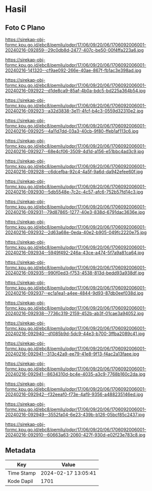 # Hasil

## Foto C Plano

https://sirekap-obj-formc.kpu.go.id/ebc8/pemilu/pdpr/17/06/09/20/06/1706092006001-20240216-092859--29c0db8d-2477-407c-be50-00f4ffa223a6.jpg

https://sirekap-obj-formc.kpu.go.id/ebc8/pemilu/pdpr/17/06/09/20/06/1706092006001-20240216-141320--cf9ae092-266e-40ae-867f-fb1ac3e398ad.jpg

https://sirekap-obj-formc.kpu.go.id/ebc8/pemilu/pdpr/17/06/09/20/06/1706092006001-20240216-092922--d1de8ca9-85af-4b0a-bdc5-bd225a364b54.jpg

https://sirekap-obj-formc.kpu.go.id/ebc8/pemilu/pdpr/17/06/09/20/06/1706092006001-20240216-092923--a32d3838-3e11-4fcf-b4c3-0559d32310e2.jpg

https://sirekap-obj-formc.kpu.go.id/ebc8/pemilu/pdpr/17/06/09/20/06/1706092006001-20240216-092925--4a11d7dd-03a3-40cb-9f80-ffeb1af113c6.jpg

https://sirekap-obj-formc.kpu.go.id/ebc8/pemilu/pdpr/17/06/09/20/06/1706092006001-20240216-092927--68e4cf06-3509-4d1d-a156-e51bbc4ad3c9.jpg

https://sirekap-obj-formc.kpu.go.id/ebc8/pemilu/pdpr/17/06/09/20/06/1706092006001-20240216-092928--c6dcefba-92c4-4a5f-9a6d-da942efee60f.jpg

https://sirekap-obj-formc.kpu.go.id/ebc8/pemilu/pdpr/17/06/09/20/06/1706092006001-20240216-092930--5db5548e-7c2c-4c57-afc6-752b57fd14c3.jpg

https://sirekap-obj-formc.kpu.go.id/ebc8/pemilu/pdpr/17/06/09/20/06/1706092006001-20240216-092931--79d87865-1277-40e3-838d-6791dac3636e.jpg

https://sirekap-obj-formc.kpu.go.id/ebc8/pemilu/pdpr/17/06/09/20/06/1706092006001-20240216-092932--2d63a68e-0eda-40e2-b905-049fc2220e75.jpg

https://sirekap-obj-formc.kpu.go.id/ebc8/pemilu/pdpr/17/06/09/20/06/1706092006001-20240216-092934--5949f492-246a-43ce-a474-5f7a9a81ca64.jpg

https://sirekap-obj-formc.kpu.go.id/ebc8/pemilu/pdpr/17/06/09/20/06/1706092006001-20240216-092935--990f0ed3-f753-4538-813d-bedd93a938df.jpg

https://sirekap-obj-formc.kpu.go.id/ebc8/pemilu/pdpr/17/06/09/20/06/1706092006001-20240216-092937--ec1a1ea1-a4ee-4844-9d93-87db0eef038d.jpg

https://sirekap-obj-formc.kpu.go.id/ebc8/pemilu/pdpr/17/06/09/20/06/1706092006001-20240216-092938--7736c319-2159-452b-ab3f-01cae3a94052.jpg

https://sirekap-obj-formc.kpu.go.id/ebc8/pemilu/pdpr/17/06/09/20/06/1706092006001-20240216-092940--d1085b9d-5dc9-44e3-b700-3ffba2089c41.jpg

https://sirekap-obj-formc.kpu.go.id/ebc8/pemilu/pdpr/17/06/09/20/06/1706092006001-20240216-092941--313c42a9-ee79-41e8-9f13-f4ac2a13faee.jpg

https://sirekap-obj-formc.kpu.go.id/ebc8/pemilu/pdpr/17/06/09/20/06/1706092006001-20240216-092941--8634310d-bc4e-4035-a3c9-7768b160c2da.jpg

https://sirekap-obj-formc.kpu.go.id/ebc8/pemilu/pdpr/17/06/09/20/06/1706092006001-20240216-092942--f32eeaf0-f73e-4af9-9356-a488235146ed.jpg

https://sirekap-obj-formc.kpu.go.id/ebc8/pemilu/pdpr/17/06/09/20/06/1706092006001-20240216-092949--3552fa04-6e23-439b-b126-05bcf85c2437.jpg

https://sirekap-obj-formc.kpu.go.id/ebc8/pemilu/pdpr/17/06/09/20/06/1706092006001-20240216-092910--60663a63-2060-427f-930d-e02f23e783c8.jpg


## Metadata

| Key        | Value               |
| ---------- | ------------------- |
| Time Stamp | 2024-02-17 13:05:41 |
| Kode Dapil | 1701                |



